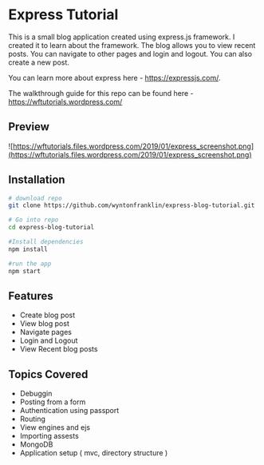 # Express Tutorial	

This is a small blog application created using express.js framework. I created it to learn about the framework. The blog allows you to view recent posts. You can navigate to other pages and login and logout. You can also create a new post.

You can learn more about express here - https://expressjs.com/.

The walkthrough guide for this repo can be found here - https://wftutorials.wordpress.com/

## Preview

![https://wftutorials.files.wordpress.com/2019/01/express_screenshot.png](https://wftutorials.files.wordpress.com/2019/01/express_screenshot.png)



## Installation

```bash
# download repo
git clone https://github.com/wyntonfranklin/express-blog-tutorial.git

# Go into repo
cd express-blog-tutorial

#Install dependencies
npm install

#run the app
npm start
```



## Features

- Create blog post
- View blog post
- Navigate pages
- Login and Logout
- View Recent blog posts



## Topics Covered

- Debuggin
- Posting from a form
- Authentication using passport
- Routing
- View engines and ejs
- Importing assests
- MongoDB
- Application setup ( mvc, directory structure )